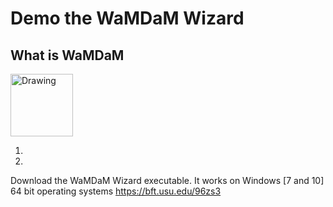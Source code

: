 # Demo the WaMDaM Wizard

## What is WaMDaM

<img src="https://github.com/amabdallah/Tests/blob/master/WaMDaM_workflow.jpg" alt="Drawing" style="width: 100px;"/>  

1. 

2. 


Download the WaMDaM Wizard executable. It works on Windows [7 and 10] 64 bit operating systems 
https://bft.usu.edu/96zs3



